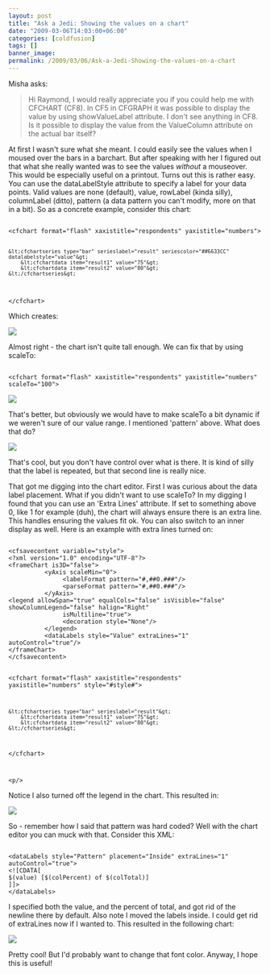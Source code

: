 ```yaml
---
layout: post
title: "Ask a Jedi: Showing the values on a chart"
date: "2009-03-06T14:03:00+06:00"
categories: [coldfusion]
tags: []
banner_image: 
permalink: /2009/03/06/Ask-a-Jedi-Showing-the-values-on-a-chart
---
```


Misha asks:
<p/>
<blockquote>
<p>
Hi Raymond, I would really appreciate you if you could help me with CFCHART (CF8). In CF5 in CFGRAPH it was possible to display the value by using showValueLabel attribute. I don't see anything in CF8. Is it possible to display the value from the ValueColumn attribute on the actual bar itself?
</p>
</blockquote>
<p/>
At first I wasn't sure what she meant. I could easily see the values when I moused over the bars in a barchart. But after speaking with her I figured out that what she really wanted was to see the values <i>without</i> a mouseover. This would be especially useful on a printout.
<!--more-->
Turns out this is rather easy. You can use the dataLabelStyle attribute to specify a label for your data points. Valid values are none (default), value, rowLabel (kinda silly), columnLabel (ditto), pattern (a data pattern you can't modify, more on that in a bit). So as a concrete example, consider this chart:
<p/>
<code>
&lt;cfchart format="flash" xaxistitle="respondents" yaxistitle="numbers"&gt;

	&lt;cfchartseries type="bar" serieslabel="result" seriescolor="##6633CC" datalabelstyle="value"&gt;
		&lt;cfchartdata item="result1" value="75"&gt;
		&lt;cfchartdata item="result2" value="80"&gt;
	&lt;/cfchartseries&gt;

&lt;/cfchart&gt;
</code>
<p/>

Which creates:
<p/>

<img src="https://static.raymondcamden.com/images//Picture 319.png">
<p/>

Almost right - the chart isn't quite tall enough. We can fix that by using scaleTo:
<p/>

<code>
&lt;cfchart format="flash" xaxistitle="respondents" yaxistitle="numbers" scaleTo="100"&gt;
</code>
<p/>

<img src="https://static.raymondcamden.com/images/cfjedi//Picture 47.png">
<p/>

That's better, but obviously we would have to make scaleTo a bit dynamic if we weren't sure of our value range. I mentioned 'pattern' above. What does that do? 
<p/>

<img src="https://static.raymondcamden.com/images/cfjedi//Picture 52.png">
<p/>

That's cool, but you don't have control over what is there. It is kind of silly that the label is repeated, but that second line is really nice. 
<p/>

That got me digging into the chart editor. First I was curious about the data label placement. What if you didn't want to use scaleTo? In my digging I found that you can use an 'Extra Lines' attribute. If set to something above 0, like 1 for example (duh), the chart will always ensure there is an extra line. This handles ensuring the values fit ok. You can also switch to an inner display as well. Here is an example with extra lines turned on:
<p/>

<code>
&lt;cfsavecontent variable="style"&gt;
&lt;?xml version="1.0" encoding="UTF-8"?&gt;
&lt;frameChart is3D="false"&gt;
          &lt;yAxis scaleMin="0"&gt;
               &lt;labelFormat pattern="#,##0.###"/&gt;
               &lt;parseFormat pattern="#,##0.###"/&gt;
          &lt;/yAxis&gt;
&lt;legend allowSpan="true" equalCols="false" isVisible="false" showColumnLegend="false" halign="Right"
               isMultiline="true"&gt;
               &lt;decoration style="None"/&gt;
          &lt;/legend&gt;
          &lt;dataLabels style="Value" extraLines="1" autoControl="true"/&gt;
&lt;/frameChart&gt;
&lt;/cfsavecontent&gt;

&lt;cfchart format="flash" xaxistitle="respondents" yaxistitle="numbers" style="#style#"&gt;

	&lt;cfchartseries type="bar" serieslabel="result"&gt;
		&lt;cfchartdata item="result1" value="75"&gt;
		&lt;cfchartdata item="result2" value="80"&gt;
	&lt;/cfchartseries&gt;

&lt;/cfchart&gt;

&lt;p/&gt;
</code>
<p/>

Notice I also turned off the legend in the chart. This resulted in:
<p/>

<img src="https://static.raymondcamden.com/images/cfjedi//Picture 6.png">
<p/>

So - remember how I said that pattern was hard coded? Well with the chart editor you can muck with that. Consider this XML:
<p/>

<code>
&lt;dataLabels style="Pattern" placement="Inside" extraLines="1" autoControl="true"&gt;
&lt;![CDATA[
$(value) [$(colPercent) of $(colTotal)]
]]&gt;
&lt;/dataLabels&gt;
</code>
<p/>

I specified both the value, and the percent of total, and got rid of the newline there by default. Also note I moved the labels inside. I could get rid of extraLines now if I wanted to. This resulted in the following chart:
<p/>

<img src="https://static.raymondcamden.com/images/cfjedi//Picture 71.png">
<p/>

Pretty cool! But I'd probably want to change that font color. Anyway, I hope this is useful!
